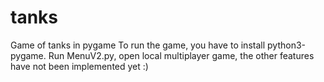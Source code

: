 # tanks
Game of tanks in pygame
To run the game, you have to install python3-pygame.
Run MenuV2.py, open local multiplayer game, the other features have not been implemented yet :)
